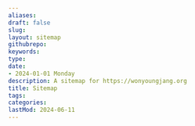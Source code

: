 ```yaml
---
aliases: 
draft: false
slug: 
layout: sitemap
githubrepo: 
keywords: 
type: 
date:
- 2024-01-01 Monday
description: A sitemap for https://wonyoungjang.org
title: Sitemap
tags:
categories:
lastMod: 2024-06-11
---
```


